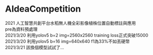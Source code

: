 # AIdeaCompetition
 2021 人工智慧共創平台水稻無人機全彩影像植株位置自動標註與應用  
 pre為資料預處理  
 2021/3/20 利用yolov5 b=2 img=2560x2560 training loss正式突破15000  
 2021/3/20 利用yolov5 b=16 img=640x640 f1為33%不如丟硬幣  
 2021/3/21 該換個模型試試了...  
